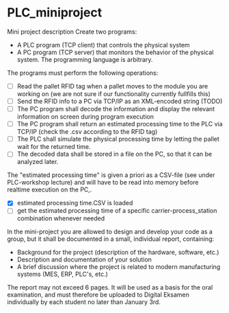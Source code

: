 # PLC_miniproject
Mini project description
Create two programs:

* A PLC program (TCP client) that controls the physical system
* A PC program (TCP server) that monitors the behavior of the physical system. The programming language is arbitrary.

The programs must perform the following operations:

- [ ] Read the pallet RFID tag when a pallet moves to the module you are working on
      (we are not sure if our functionality currently fullfills this)
- [ ] Send the RFID info to a PC via TCP/IP as an XML-encoded string (TODO)
- [ ] The PC program shall decode the information and display the relevant information on screen during program execution
- [ ] The PC program shall return an estimated processing time to the PLC via TCP/IP (check the .csv according to the RFID tag)
- [ ] The PLC shall simulate the physical processing time by letting the pallet wait for the returned time.
- [ ] The decoded data shall be stored in a file on the PC, so that it can be analyzed later.

The "estimated processing time" is given a priori as a CSV-file (see under PLC-workshop lecture) and will have to be read into memory before realtime execution on the PC,.
- [x] estimated processing time.CSV is loaded
- [ ] get the estimated processing time of a specific carrier-process_station combination whenever needed

In the mini-project you are allowed to design and develop your code as a group, but it shall be documented in a small, individual report, containing:

* Background for the project (description of the hardware, software, etc.)
* Description and documentation of your solution
* A brief discussion where the project is related to modern manufacturing systems (MES, ERP, PLC's, etc.)

The report may not exceed 6 pages. It will be used as a basis for the oral examination, and must therefore be uploaded to Digital Eksamen individually by each student no later than January 3rd. 
